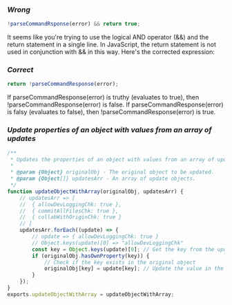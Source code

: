 ### _Wrong_

```javascript
!parseCommandRsponse(error) && return true;
```

It seems like you're trying to use the logical AND operator (&&) and the return statement in a single line. In JavaScript, the return statement is not used in conjunction with && in this way. Here's the corrected expression:

### _Correct_

```javascript
return !parseCommandResponse(error);
```

If parseCommandResponse(error) is truthy (evaluates to true), then !parseCommandResponse(error) is false.
If parseCommandResponse(error) is falsy (evaluates to false), then !parseCommandResponse(error) is true.

### _Update properties of an object with values from an array of updates_

```javascript
/**
 * Updates the properties of an object with values from an array of updates.
 *
 * @param {Object} originalObj - The original object to be updated.
 * @param {Object[]} updatesArr - An array of update objects.
 */
function updateObjectWithArray(originalObj, updatesArr) {
	// updatesArr => [
	// 	{ allowDevLoggingChk: true },
	// 	{ commitAllFilesChk: true },
	// 	{ collabWithOriginChk: true }
	// ]
	updatesArr.forEach((update) => {
		// update => { allowDevLoggingChk: true }
		// Object.keys(update)[0] => "allowDevLoggingChk"
		const key = Object.keys(update)[0]; // Get the key from the update object
		if (originalObj.hasOwnProperty(key)) {
			// Check if the key exists in the original object
			originalObj[key] = update[key]; // Update the value in the original object
		}
	});
}
exports.updateObjectWithArray = updateObjectWithArray;
```